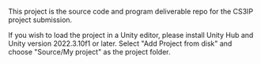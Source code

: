 This project is the source code and program deliverable repo for the CS3IP project submission. 

If you wish to load the project in a Unity editor, please install Unity Hub and Unity version 2022.3.10f1 or later. Select "Add Project from disk" and choose "Source/My project" as the project folder.
